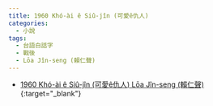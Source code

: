 ```yaml
---
title: 1960 Khó-ài ê Siû-jîn (可愛ê仇人)
categories: 
  - 小說
tags:
  - 台語白話字
  - 戰後
  - Lōa Jîn-seng (賴仁聲)
---
```


- [1960 Khó-ài ê Siû-jîn (可愛ê仇人) Lōa Jîn-seng (賴仁聲)](https://kiek.taigi.info/1960KhoaiESiujin/){:target="_blank"}
